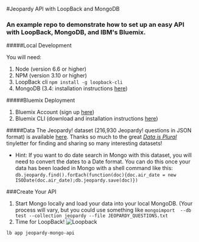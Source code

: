 #Jeopardy API with LoopBack and MongoDB

### An example repo to demonstrate how to set up an easy API with LoopBack, MongoDB, and IBM's Bluemix.

#####Local Development

You will need:
1. Node (version 6.6 or higher)
2. NPM (version 3.10 or higher)
3. LoopBack cli 
		`npm install -g loopback-cli`
4. MongoDB (3.4: installation instructions [here](https://docs.mongodb.com/manual/installation/))

#####Bluemix Deployment

1. Bluemix Account (sign up [here](https://console.ng.bluemix.net/registration/))
2. Bluemix CLI (download and installation instructions [here](https://console.ng.bluemix.net/docs/cli/reference/bluemix_cli/index.html#getting-started))

#####Data
The Jeopardy! dataset (216,930 Jeopardy! questions in JSON format) is available [here](https://flowingdata.com/2014/11/07/jeopardy-clues-data/). Thanks so much to the great [*Data is Plural*](https://tinyletter.com/data-is-plural) tinyletter for finding and sharing so many interesting datasets!  

* Hint: If you want to do date search in Mongo with this dataset, you will need to convert the dates to a Date format. You can do this  once your data has been loaded in Mongo with a shell command like this: `db.jeopardy.find().forEach(function(doc){doc.air_date = new ISODate(doc.air_date);db.jeopardy.save(doc)})`

###Create Your API

1. Start Mongo locally and load your data into your local MongoDB. (Your process will vary, but you could use something like `mongoimport  --db test --collection jeopardy --file JEOPARDY_QUESTIONS.txt`
2. Time for LoopBack! 
![Loopback](https://github.com/emckean/jeopardy-mongo-api/blob/master/readme:images/Loopback1.png)

`lb app jeopardy-mongo-api`
